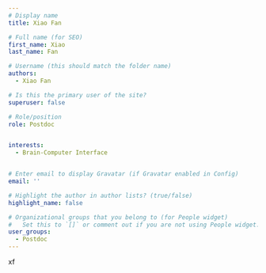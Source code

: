 ```yaml
---
# Display name
title: Xiao Fan

# Full name (for SEO)
first_name: Xiao
last_name: Fan

# Username (this should match the folder name)
authors:
  - Xiao Fan

# Is this the primary user of the site?
superuser: false

# Role/position
role: Postdoc


interests:
  - Brain-Computer Interface


# Enter email to display Gravatar (if Gravatar enabled in Config)
email: ''

# Highlight the author in author lists? (true/false)
highlight_name: false

# Organizational groups that you belong to (for People widget)
#   Set this to `[]` or comment out if you are not using People widget.
user_groups:
  - Postdoc
---
```


xf